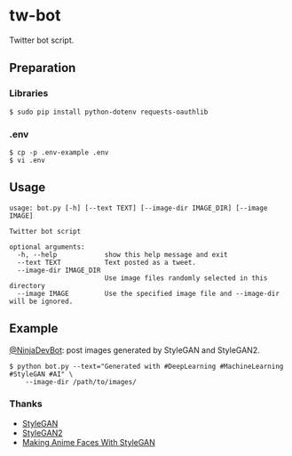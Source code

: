# tw-bot

Twitter bot script.

## Preparation

### Libraries

```shell
$ sudo pip install python-dotenv requests-oauthlib
```

### .env

```shell
$ cp -p .env-example .env
$ vi .env
```

## Usage

```shell
usage: bot.py [-h] [--text TEXT] [--image-dir IMAGE_DIR] [--image IMAGE]

Twitter bot script

optional arguments:
  -h, --help            show this help message and exit
  --text TEXT           Text posted as a tweet.
  --image-dir IMAGE_DIR
                        Use image files randomly selected in this directory
  --image IMAGE         Use the specified image file and --image-dir will be ignored.

```

## Example

[@NinjaDevBot](https://twitter.com/NinjaDevBot): post images generated by StyleGAN and StyleGAN2.

```shell
$ python bot.py --text="Generated with #DeepLearning #MachineLearning #StyleGAN #AI" \
    --image-dir /path/to/images/
```

### Thanks

- [StyleGAN](https://github.com/NVlabs/stylegan)
- [StyleGAN2](https://github.com/NVlabs/stylegan2)
- [Making Anime Faces With StyleGAN](https://www.gwern.net/Faces)
